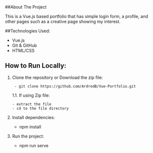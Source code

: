 ##About The Project

This is a Vue.js based portfolio that has simple login form, a profile, and other pages such as a creative page showing my interest.

##Technologies Used:
- Vue.js
- Git & GitHub
- HTML/CSS

## How to Run Locally:
1. Clone the repository or Download the zip file:

        - git clone https://github.com/ArdredB/Vue-Portfolio.git
  
   1.1. If using Zip file:

       - extract the file
       - cd to the file directory
   
3. Install dependencies:
   
    - npm install
  
4. Run the project:

   - npm run serve
